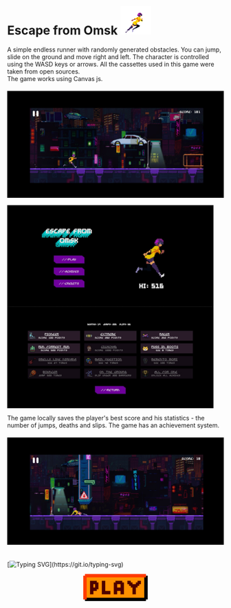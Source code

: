 
# Escape from Omsk ![Alt Text](./readmeStuff/1.gif)

A simple endless runner with randomly generated obstacles. You can jump, slide on the ground and move right and left. The character is controlled using the WASD keys or arrows. All the cassettes used in this game were taken from open sources.<br>
The game works using Canvas js.
<img style ='width: 100vw; margin-top: 20px;' src='./readmeStuff/2.jpg'>
<div>
    <img align=top style = 'width: 50vw'src='./readmeStuff/1.jpg'>
    <img align=top style = 'width: 50vw'src='./readmeStuff/4.jpg'>
</div>

The game locally saves the player's best score and his statistics - the number of jumps, deaths and slips. The game has an achievement system.
<img style ='width: 100vw; margin: 20px 0;' src='./readmeStuff/3.jpg'>

<p align="center">

 [![Typing SVG](https://readme-typing-svg.herokuapp.com?font=Fira+Code&pause=1000&width=435&lines=Do+not+try+to+leave+Omsk.)](https://git.io/typing-svg)
</p>

<p align="center">
<a href='https://moxa-rumin.github.io/escape-from-omsk/'><img style ='width: 150px;' class='but' src='./readmeStuff/play.png'><a>
</p>
